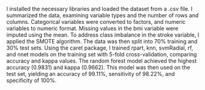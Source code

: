 I installed the necessary libraries and loaded the dataset from a .csv file. I summarized the data, examining variable types and the number of rows and columns. Categorical variables were converted to factors, and numeric variables to numeric format. Missing values in the bmi variable were imputed using the mean. To address class imbalance in the stroke variable, I applied the SMOTE algorithm. The data was then split into 70% training and 30% test sets. Using the caret package, I trained rpart, knn, svmRadial, rf, and nnet models on the training set with 5-fold cross-validation, comparing accuracy and kappa values. The random forest model achieved the highest accuracy (0.9831) and kappa (0.9662). This model was then used on the test set, yielding an accuracy of 99.11%, sensitivity of 98.22%, and specificity of 100%.
